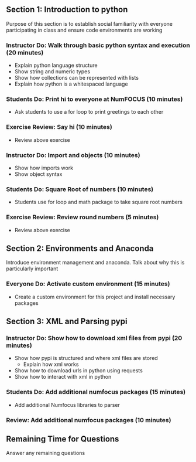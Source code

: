 ## Section 1: Introduction to python 
Purpose of this section is to establish social familiarity with everyone
participating in class and ensure code environments are working

### Instructor Do: Walk through basic python syntax and execution (20 minutes)
* Explain python language structure
* Show string and numeric types
* Show how collections can be represented with lists
* Explain how python is a whitespaced language

### Students Do: Print hi to everyone at NumFOCUS (10 minutes)
* Ask students to use a for loop to print greetings to each other

### Exercise Review: Say hi (10 minutes)
* Review above exercise

### Instructor Do: Import and objects (10 minutes)
* Show how imports work
* Show object syntax

### Students Do: Square Root of numbers (10 minutes)
* Students use for loop and math package to take square root numbers

### Exercise Review: Review round numbers (5 minutes)
* Review above exercise

## Section 2: Environments and Anaconda
Introduce environment management and anaconda. Talk about why this is 
particularly important

### Everyone Do: Activate custom environment (15 minutes)
* Create a custom environment for this project and install necessary packages

## Section 3: XML and Parsing pypi 
### Instructor Do: Show how to download xml files from pypi (20 minutes)
* Show how pypi is structured and where xml files are stored
  * Explain how xml works
* Show how to download urls in python using requests
* Show how to interact with xml in python

### Students Do: Add additional numfocus packages (15 minutes)
* Add additional Numfocus libraries to parser

### Review: Add additional numfocus packages (10 minutes)

## Remaining Time for Questions
Answer any remaining questions

